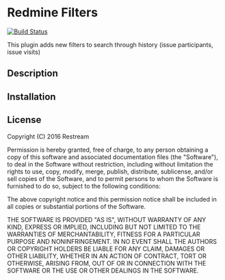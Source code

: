 # Redmine Filters

[![Build Status](https://travis-ci.org/Restream/redmine_filters.svg?branch=master)](https://travis-ci.org/Restream/redmine_filters)

This plugin adds new filters to search through history (issue participants, issue visits)

## Description

## Installation

## License

Copyright (C) 2016 Restream

Permission is hereby granted, free of charge, to any person obtaining a copy of this software and associated documentation files (the "Software"), to deal in the Software without restriction, including without limitation the rights to use, copy, modify, merge, publish, distribute, sublicense, and/or sell copies of the Software, and to permit persons to whom the Software is furnished to do so, subject to the following conditions:

The above copyright notice and this permission notice shall be included in all copies or substantial portions of the Software.

THE SOFTWARE IS PROVIDED "AS IS", WITHOUT WARRANTY OF ANY KIND, EXPRESS OR IMPLIED, INCLUDING BUT NOT LIMITED TO THE WARRANTIES OF MERCHANTABILITY, FITNESS FOR A PARTICULAR PURPOSE AND NONINFRINGEMENT. IN NO EVENT SHALL THE AUTHORS OR COPYRIGHT HOLDERS BE LIABLE FOR ANY CLAIM, DAMAGES OR OTHER LIABILITY, WHETHER IN AN ACTION OF CONTRACT, TORT OR OTHERWISE, ARISING FROM, OUT OF OR IN CONNECTION WITH THE SOFTWARE OR THE USE OR OTHER DEALINGS IN THE SOFTWARE.
